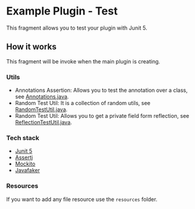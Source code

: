# Example Plugin - Test

This fragment allows you to test your plugin with Junit 5.

## How it works

This fragment will be invoke when the main plugin is creating.

### Utils

- Annotations Assertion: Allows you to test the annotation over a class, see [Annotations.java](src/com/ingeint/template/test/assertion/Annotations.java).
- Random Test Util: It is a collection of random utils, see [RandomTestUtil.java](src/com/ingeint/template/test/util/RandomTestUtil.java).
- Random Test Util: Allows you to get a private field form reflection, see [ReflectionTestUtil.java](src/com/ingeint/template/test/util/ReflectionTestUtil.java).

### Tech stack

- [Junit 5](https://junit.org/junit5/)
- [Assertj](https://joel-costigliola.github.io/assertj/)
- [Mockito](https://site.mockito.org/)
- [Javafaker](https://github.com/DiUS/java-faker)

### Resources

If you want to add any file resource use the `resources` folder.